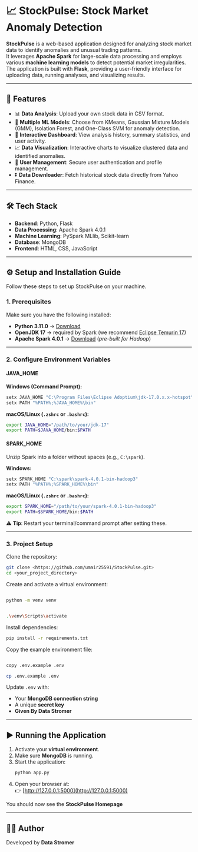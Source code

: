 # 📈 StockPulse: Stock Market Anomaly Detection

**StockPulse** is a web-based application designed for analyzing stock market data to identify anomalies and unusual trading patterns.  
It leverages **Apache Spark** for large-scale data processing and employs various **machine learning models** to detect potential market irregularities.  
The application is built with **Flask**, providing a user-friendly interface for uploading data, running analyses, and visualizing results.

---

## 🚀 Features

- 📊 **Data Analysis**: Upload your own stock data in CSV format.  
- 🤖 **Multiple ML Models**: Choose from KMeans, Gaussian Mixture Models (GMM), Isolation Forest, and One-Class SVM for anomaly detection.  
- 📂 **Interactive Dashboard**: View analysis history, summary statistics, and user activity.  
- 📈 **Data Visualization**: Interactive charts to visualize clustered data and identified anomalies.  
- 🔐 **User Management**: Secure user authentication and profile management.  
- ⏬ **Data Downloader**: Fetch historical stock data directly from Yahoo Finance.  

---

## 🛠 Tech Stack

- **Backend**: Python, Flask  
- **Data Processing**: Apache Spark 4.0.1  
- **Machine Learning**: PySpark MLlib, Scikit-learn  
- **Database**: MongoDB  
- **Frontend**: HTML, CSS, JavaScript  

---

## ⚙️ Setup and Installation Guide

Follow these steps to set up StockPulse on your machine.

### 1. Prerequisites

Make sure you have the following installed:

- **Python 3.11.0** → [Download](https://www.python.org/downloads/)  
- **OpenJDK 17** → required by Spark (we recommend [Eclipse Temurin 17](https://adoptium.net/temurin/releases/?version=17))  
- **Apache Spark 4.0.1** → [Download](https://spark.apache.org/downloads.html) (*pre-built for Hadoop*)  

---

### 2. Configure Environment Variables

#### JAVA_HOME  

**Windows (Command Prompt):**
```bash
setx JAVA_HOME "C:\Program Files\Eclipse Adoptium\jdk-17.0.x.x-hotspot"
setx PATH "%PATH%;%JAVA_HOME%\bin"
```

**macOS/Linux (`.zshrc` or `.bashrc`):**
```bash
export JAVA_HOME="/path/to/your/jdk-17"
export PATH=$JAVA_HOME/bin:$PATH
```

#### SPARK_HOME  

Unzip Spark into a folder without spaces (e.g., `C:\spark`).

**Windows:**
```bash
setx SPARK_HOME "C:\spark\spark-4.0.1-bin-hadoop3"
setx PATH "%PATH%;%SPARK_HOME%\bin"
```

**macOS/Linux (`.zshrc` or `.bashrc`):**
```bash
export SPARK_HOME="/path/to/your/spark-4.0.1-bin-hadoop3"
export PATH=$SPARK_HOME/bin:$PATH
```

⚠️ **Tip**: Restart your terminal/command prompt after setting these.

---

### 3. Project Setup

Clone the repository:
```bash
git clone <https://github.com/umair25591/StockPulse.git>
cd <your_project_directory>
```

Create and activate a virtual environment:
```bash

python -m venv venv


.\venv\Scripts\activate

```

Install dependencies:
```bash
pip install -r requirements.txt
```

Copy the example environment file:
```bash

copy .env.example .env

cp .env.example .env
```

Update `.env` with:
- Your **MongoDB connection string**
- A unique **secret key**
- **Given By Data Stromer**

---

## ▶️ Running the Application

1. Activate your **virtual environment**.  
2. Make sure **MongoDB** is running.  
3. Start the application:
   ```bash
   python app.py
   ```
4. Open your browser at:  
   👉 [http://127.0.0.1:5000](http://127.0.0.1:5000)

You should now see the **StockPulse Homepage**

---

## 👨‍💻 Author

Developed by **Data Stromer**

